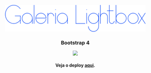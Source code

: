 <div align='center'>
<img src='imgs/readme-logo.png'>

<h3>Bootstrap 4</h3>
</div>
<div align='center'>
<img src='imgs/screenshot.gif'>
<br/>
<h4 aligh='cente'>Veja o deploy <a href='https://maraisaferreira.github.io/lightbox_gallery/' target="_blank">aqui</a>.</h4>
</div>
